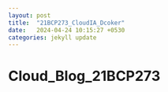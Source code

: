 ```yaml
---
layout: post
title:  "21BCP273_CloudIA_Dcoker"
date:   2024-04-24 10:15:27 +0530
categories: jekyll update
---
```


# Cloud_Blog_21BCP273

